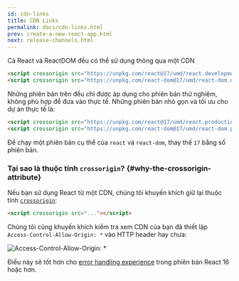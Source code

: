 ```yaml
---
id: cdn-links
title: CDN Links
permalink: docs/cdn-links.html
prev: create-a-new-react-app.html
next: release-channels.html
---
```


Cả React và ReactDOM đều có thể sử dụng thông qua một CDN

```html
<script crossorigin src="https://unpkg.com/react@17/umd/react.development.js"></script>
<script crossorigin src="https://unpkg.com/react-dom@17/umd/react-dom.development.js"></script>
```

Những phiên bản trên đều chỉ được áp dụng cho phiên bản thử nghiệm, không phù hợp để đưa vào thực tế. Những phiên bản nhỏ gọn và tối ưu cho dự án thực tế là:

```html
<script crossorigin src="https://unpkg.com/react@17/umd/react.production.min.js"></script>
<script crossorigin src="https://unpkg.com/react-dom@17/umd/react-dom.production.min.js"></script>
```

Để chạy một phiên bản cụ thể của `react` và `react-dom`, thay thế `17` bằng số phiên bản.

### Tại sao là thuộc tính `crossorigin`? {#why-the-crossorigin-attribute}

Nếu bạn sử dụng React từ một CDN, chúng tôi khuyến khích giữ lại thuộc tính [`crossorigin`](https://developer.mozilla.org/en-US/docs/Web/HTML/CORS_settings_attributes):

```html
<script crossorigin src="..."></script>
```

Chúng tôi cũng khuyến khích kiểm tra xem CDN của bạn đã thiết lập `Access-Control-Allow-Origin: *` vào HTTP header hay chưa:

![Access-Control-Allow-Origin: *](../images/docs/cdn-cors-header.png)

Điều này sẽ tốt hơn cho [error handling experience](/blog/2017/07/26/error-handling-in-react-16.html) trong phiên bản React 16 hoặc hơn.
